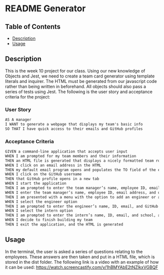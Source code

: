 # README Generator

## Table of Contents
- [Description](#description)
- [Usage](#usage)

## Description
This is the week 10 project for our class. Using our new knowledge of Objects and Jest, we need to create a team card generator using template literals and inquirer. The HTML  must be generated from our javascript code rather than being written in beforehand. All objects should also pass a series of tests using Jest. The following is the user story and acceptance criteria for the project:

### User Story

```md
AS A manager
I WANT to generate a webpage that displays my team's basic info
SO THAT I have quick access to their emails and GitHub profiles
```

### Acceptance Criteria

```md
GIVEN a command-line application that accepts user input
WHEN I am prompted for my team members and their information
THEN an HTML file is generated that displays a nicely formatted team roster based on user input
WHEN I click on an email address in the HTML
THEN my default email program opens and populates the TO field of the email with the address
WHEN I click on the GitHub username
THEN that GitHub profile opens in a new tab
WHEN I start the application
THEN I am prompted to enter the team manager’s name, employee ID, email address, and office number
WHEN I enter the team manager’s name, employee ID, email address, and office number
THEN I am presented with a menu with the option to add an engineer or an intern or to finish building my team
WHEN I select the engineer option
THEN I am prompted to enter the engineer’s name, ID, email, and GitHub username, and I am taken back to the menu
WHEN I select the intern option
THEN I am prompted to enter the intern’s name, ID, email, and school, and I am taken back to the menu
WHEN I decide to finish building my team
THEN I exit the application, and the HTML is generated
```

## Usage
In the terminal, the user is asked a series of questions relating to the employees. These answers are then taken and put in a HTML file, which is stored in the dist folder.
The following link is a video with an example of how it can be used: https://watch.screencastify.com/v/1hBMYAbE2tNZlkxVGBQF

